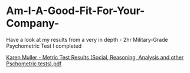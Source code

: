 # Am-I-A-Good-Fit-For-Your-Company-
Have a look at my results from a very in depth - 2hr Military-Grade Psychometric Test I completed

[Karen Muller - Metric Test Results (Social, Reasoning, Analysis and other Pschometric tests).pdf](https://github.com/renmuller/Am-I-A-Good-Fit-For-Your-Company-/files/10823484/Karen.Muller.-.Metric.Test.Results.Social.Reasoning.Analysis.and.other.Pschometric.tests.pdf)
